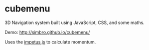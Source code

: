 # cubemenu

3D Navigation system built using JavaScript, CSS, and some maths.

Demo: http://simbro.github.io/cubemenu/

Uses the [impetus.js](https://github.com/chrisbateman/impetus) to calculate momentum.
